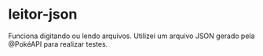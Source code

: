 # leitor-json

Funciona digitando ou lendo arquivos. Utilizei um arquivo JSON gerado pela @PokéAPI para realizar testes.